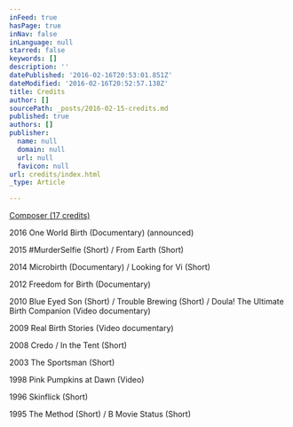 ```yaml
---
inFeed: true
hasPage: true
inNav: false
inLanguage: null
starred: false
keywords: []
description: ''
datePublished: '2016-02-16T20:53:01.851Z'
dateModified: '2016-02-16T20:52:57.138Z'
title: Credits
author: []
sourcePath: _posts/2016-02-15-credits.md
published: true
authors: []
publisher:
  name: null
  domain: null
  url: null
  favicon: null
url: credits/index.html
_type: Article

---
```

[Composer  (17 credits)][0]

2016 One World Birth (Documentary) (announced)

2015 \#MurderSelfie (Short) / From Earth (Short) 

2014 Microbirth (Documentary) / Looking for Vi (Short) 

2012 Freedom for Birth (Documentary) 

2010 Blue Eyed Son (Short) / Trouble Brewing (Short) / Doula! The Ultimate Birth Companion (Video documentary) 

2009 Real Birth Stories (Video documentary) 

2008 Credo / In the Tent (Short) 

2003 The Sportsman (Short) 

1998 Pink Pumpkins at Dawn (Video) 

1996 Skinflick (Short) 

1995 The Method (Short) / B Movie Status (Short)

[0]: null